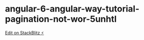 # angular-6-angular-way-tutorial-pagination-not-wor-5unhtl

[Edit on StackBlitz ⚡️](https://stackblitz.com/edit/angular-6-angular-way-tutorial-pagination-not-wor-5unhtl)